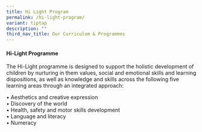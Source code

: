 ```yaml
---
title: Hi Light Program
permalink: /hi-light-program/
variant: tiptap
description: ""
third_nav_title: Our Curriculum & Programmes
---
```

<h4><strong>Hi-Light Programme</strong></h4>
<p>The Hi-Light programme is designed to support the holistic development
of children by nurturing in them values, social and emotional skills and
learning dispositions, as well as knowledge and skills across the following
five learning areas through an integrated approach:</p>
<p>• Aesthetics and creative expression
<br>• Discovery of the world
<br>• Health, safety and motor skills development
<br>• Language and literacy
<br>• Numeracy</p>
<p></p>
<p></p>